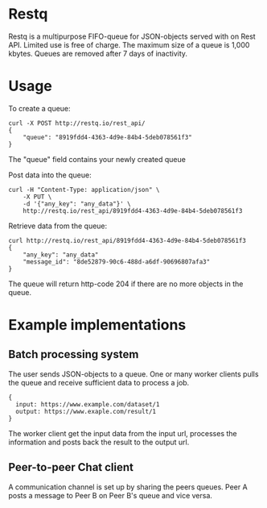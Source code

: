# Restq
Restq is a multipurpose FIFO-queue for JSON-objects served with on Rest API. Limited use is free of charge. The maximum size of a queue is 1,000 kbytes. Queues are removed after 7 days of inactivity.

# Usage
To create a queue:

    curl -X POST http://restq.io/rest_api/
    {
        "queue": "8919fdd4-4363-4d9e-84b4-5deb078561f3"
    }
The "queue" field contains your newly created queue

Post data into the queue:

    curl -H "Content-Type: application/json" \
        -X PUT \
        -d '{"any_key": "any_data"}' \
        http://restq.io/rest_api/8919fdd4-4363-4d9e-84b4-5deb078561f3

Retrieve data from the queue:

    curl http://restq.io/rest_api/8919fdd4-4363-4d9e-84b4-5deb078561f3
    {
        "any_key": "any_data"
        "message_id": "8de52879-90c6-488d-a6df-90696807afa3"
    }

The queue will return http-code 204 if there are no more objects in the queue.

# Example implementations
## Batch processing system
The user sends JSON-objects to a queue. One or many worker clients pulls the queue and receive sufficient data to process a job.

    {
      input: https://www.example.com/dataset/1
      output: https://www.exaple.com/result/1
    }

The worker client get the input data from the input url, processes the information and posts back the result to the output url.

## Peer-to-peer Chat client
A communication channel is set up by sharing the peers queues. Peer A posts a message to Peer B on Peer B's queue and vice versa.
